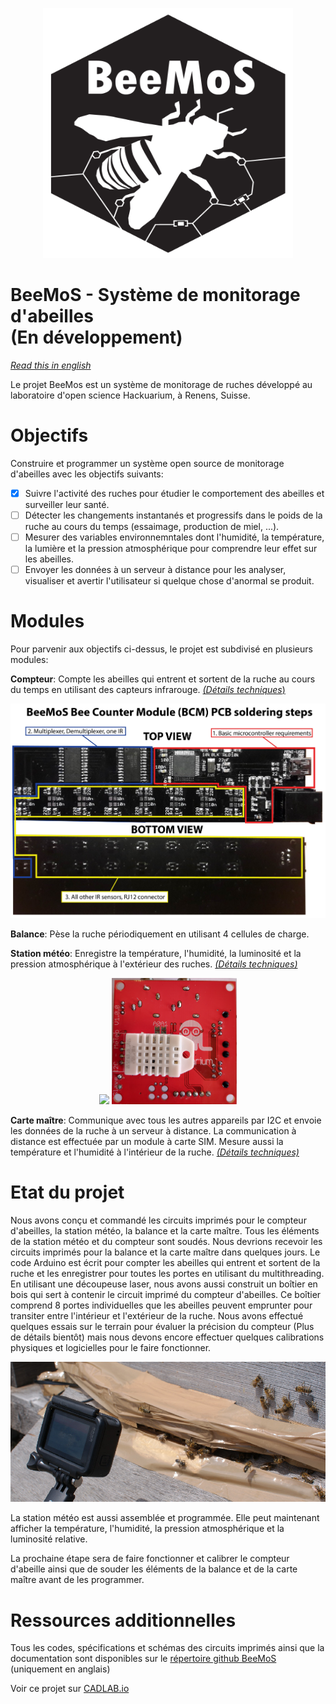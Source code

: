<p align="center">
  <img width="400" height="400" src="common/images/logoBeeMoS.svg">
</p>

# BeeMoS - Système de monitorage d'abeilles<br/> (En développement)

*[Read this in english](README.md)*

Le projet BeeMos est un système de monitorage de ruches développé au laboratoire d'open science Hackuarium, à Renens, Suisse.

# Objectifs 
Construire et programmer un système open source de monitorage d'abeilles avec les objectifs suivants:

- [x] Suivre l'activité des ruches pour étudier le comportement des abeilles et surveiller leur santé.
- [ ] Détecter les changements instantanés et progressifs dans le poids de la ruche au cours du temps (essaimage, production de miel, ...).
- [ ] Mesurer des variables environnemntales dont l'humidité, la température, la lumière et la pression atmosphérique pour comprendre leur effet sur les abeilles.
- [ ] Envoyer les données à un serveur à distance pour les analyser, visualiser et avertir l'utilisateur si quelque chose d'anormal se produit.

# Modules
Pour parvenir aux objectifs ci-dessus, le projet est subdivisé en plusieurs modules:

**Compteur**: Compte les abeilles qui entrent et sortent de la ruche au cours du temps en utilisant des capteurs infrarouge. [_(Détails techniques_)](counter-i2c/README.md)

<p align="center">
  <img width="800" src="docs/BeeCounter/Images/PCBsoldering.jpg">
</p>

**Balance**: Pèse la ruche périodiquement en utilisant 4 cellules de charge.

**Station météo**: Enregistre la température, l'humidité, la luminosité et la pression atmosphérique à l'extérieur des ruches. [_(Détails techniques)_](weather-i2c/README.md)

<p align="center">
  <img width="200" src="docs/weather-i2c/images/PCB_front.jpg">
  <img width="200" src="docs/weather-i2c/images/PCB_back.jpg">
</p>

**Carte maître**: Communique avec tous les autres appareils par I2C et envoie les données de la ruche à un serveur à distance. La communication à distance est effectuée par un module à carte SIM. Mesure aussi la température et l'humidité à l'intérieur de la ruche. [_(Détails techniques)_](master-simple/README.md)


# Etat du projet
Nous avons conçu et commandé les circuits imprimés pour le compteur d'abeilles, la station météo, la balance et la carte maître. Tous les éléments de la station météo et du compteur sont soudés. Nous devrions recevoir les circuits imprimés pour la balance et la carte maître dans quelques jours. Le code Arduino est écrit pour compter les abeilles qui entrent et sortent de la ruche et les enregistrer pour toutes les portes en utilisant du multithreading. En utilisant une découpeuse laser, nous avons aussi construit un boîtier en bois qui sert à contenir le circuit imprimé du compteur d'abeilles. Ce boîtier comprend 8 portes individuelles que les abeilles peuvent emprunter pour transiter entre l'intérieur et l'extérieur de la ruche. Nous avons effectué quelques essais sur le terrain pour évaluer la précision du compteur (Plus de détails bientôt) mais nous devons encore effectuer quelques calibrations physiques et logicielles pour le faire fonctionner.

<p align="center">
  <img width="800" src="common/images/CounterFieldTest.jpg">
</p>


La station météo est aussi assemblée et programmée. Elle peut maintenant afficher la température, l'humidité, la pression atmosphérique et la luminosité relative. 

La prochaine étape sera de faire fonctionner et calibrer le compteur d'abeille ainsi que de souder les éléments de la balance et de la carte maître avant de les programmer.

# Ressources additionnelles 

Tous les codes, spécifications et schémas des circuits imprimés ainsi que la documentation sont disponibles sur le [répertoire github BeeMoS](https://github.com/Hackuarium/beemos) (uniquement en anglais)

Voir ce projet sur [CADLAB.io](https://cadlab.io/project/1029)
